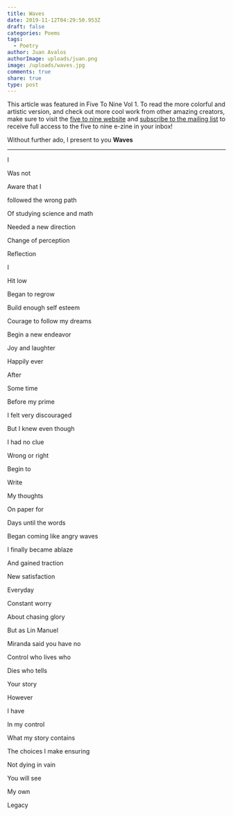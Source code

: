 ```yaml
---
title: Waves
date: 2019-11-12T04:29:50.953Z
draft: false
categories: Poems
tags:
  - Poetry
author: Juan Avalos
authorImage: uploads/juan.png
image: /uploads/waves.jpg
comments: true
share: true
type: post
---
```

This article was featured in Five To Nine Vol 1. To read the more colorful and artistic version, and check out more cool work from other amazing creators, make sure to visit the [five to nine website](https://fivetoninemag.com/) and [subscribe to the mailing list](https://fivetoninemag.us19.list-manage.com/subscribe?u=4022678040daebd86db5f0506&id=8ac3133fe6) to receive full access to the five to nine e-zine in your inbox!

Without further ado, I present to you **Waves**

****

I

Was not

Aware that I

followed the wrong path

Of studying science and math

Needed a new direction

Change of perception

Reflection

I

Hit low

Began to regrow

Build enough self esteem

Courage to follow my dreams

Begin a new endeavor

Joy and laughter

Happily ever

After

Some time

Before my prime

I felt very discouraged

But I knew even though

I had no clue

Wrong or right

Begin to

Write

My thoughts

On paper for

Days until the words

Began coming like angry waves

I finally became ablaze

And gained traction

New satisfaction

Everyday

Constant worry

About chasing glory

But as Lin Manuel

Miranda said you have no

Control who lives who

Dies who tells

Your story

However

I have

In my control

What my story contains

The choices I make ensuring

Not dying in vain

You will see

My own

Legacy
